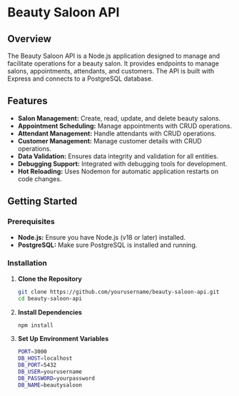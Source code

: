 # Beauty Saloon API

## Overview

The Beauty Saloon API is a Node.js application designed to manage and facilitate operations for a beauty salon. It provides endpoints to manage salons, appointments, attendants, and customers. The API is built with Express and connects to a PostgreSQL database.

## Features

- **Salon Management:** Create, read, update, and delete beauty salons.
- **Appointment Scheduling:** Manage appointments with CRUD operations.
- **Attendant Management:** Handle attendants with CRUD operations.
- **Customer Management:** Manage customer details with CRUD operations.
- **Data Validation:** Ensures data integrity and validation for all entities.
- **Debugging Support:** Integrated with debugging tools for development.
- **Hot Reloading:** Uses Nodemon for automatic application restarts on code changes.

## Getting Started

### Prerequisites

- **Node.js:** Ensure you have Node.js (v18 or later) installed.
- **PostgreSQL:** Make sure PostgreSQL is installed and running.

### Installation

1. **Clone the Repository**

   ```bash
   git clone https://github.com/yourusername/beauty-saloon-api.git
   cd beauty-saloon-api

2. **Install Dependencies**
   ```bash
   npm install

3. **Set Up Environment Variables**
   ```bash
   PORT=3000
   DB_HOST=localhost
   DB_PORT=5432
   DB_USER=yourusername
   DB_PASSWORD=yourpassword
   DB_NAME=beautysaloon

